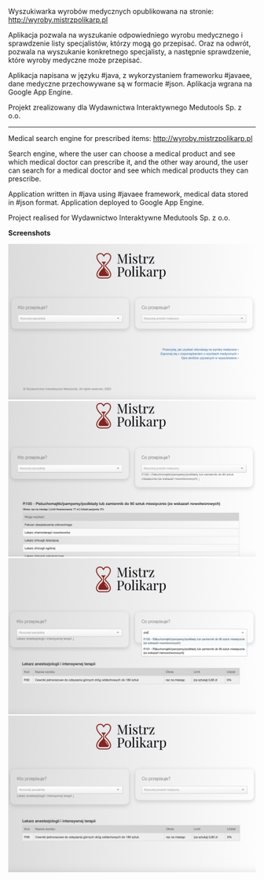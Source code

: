 Wyszukiwarka wyrobów medycznych opublikowana na stronie: http://wyroby.mistrzpolikarp.pl

Aplikacja pozwala na wyszukanie odpowiedniego wyrobu medycznego i sprawdzenie listy specjalistów, którzy mogą go przepisać. Oraz na odwrót, pozwala na wyszukanie konkretnego specjalisty, a następnie sprawdzenie, które wyroby medyczne może przepisać. 

Aplikacja napisana w języku #java, z wykorzystaniem frameworku #javaee, dane medyczne przechowywane są w formacie #json. Aplikacja wgrana na Google App Engine. 

Projekt zrealizowany dla Wydawnictwa Interaktywnego Medutools Sp. z o.o.

*****************

Medical search engine for prescribed items: http://wyroby.mistrzpolikarp.pl

Search engine, where the user can choose a medical product and see which medical doctor can prescribe it, and the other way around, the user can search for a medical doctor and see which medical products they can prescribe. 

Application written in #java using #javaee framework, medical data stored in #json format. Application deployed to Google App Engine. 

Project realised for Wydawnictwo Interaktywne Medutools Sp. z o.o.


<b>Screenshots</b>

<img src="https://github.com/dominikazb/mistrzpolikarp/blob/master/screenshots/mistrzpolikarp1.jpg" alt="Italian Trulli">
<br>

<img src="https://github.com/dominikazb/mistrzpolikarp/blob/master/screenshots/mistrzpolikarp2.jpg" alt="Italian Trulli">
<br>

<img src="https://github.com/dominikazb/mistrzpolikarp/blob/master/screenshots/mistrzpolikarp3.jpg" alt="Italian Trulli">
<br>

<img src="https://github.com/dominikazb/mistrzpolikarp/blob/master/screenshots/mistrzpolikarp4.jpg" alt="Italian Trulli">
